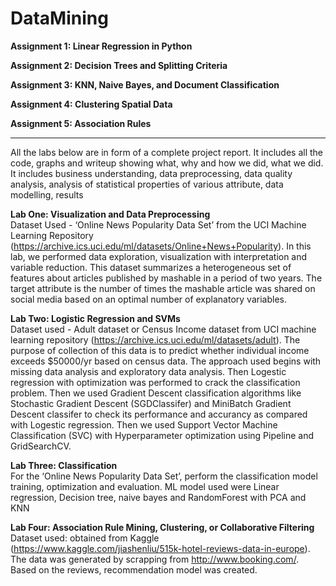 # DataMining

<b>Assignment 1: Linear Regression in Python

Assignment 2: Decision Trees and Splitting Criteria

Assignment 3: KNN, Naive Bayes, and Document Classification

Assignment 4: Clustering Spatial Data

Assignment 5: Association Rules </b>

---------

All the labs below are in form of a complete project report. It includes all the code, graphs and writeup showing what, why and how we did, what we did. It includes business understanding, data preprocessing, data quality analysis, analysis of statistical properties of various attribute, data modelling, results 

<b>Lab One: Visualization and Data Preprocessing</b><br>
Dataset Used - ‘Online News Popularity Data Set’ from the UCI Machine Learning Repository (https://archive.ics.uci.edu/ml/datasets/Online+News+Popularity). In this lab, we performed data exploration, visualization with interpretation and variable reduction. This dataset summarizes a heterogeneous set of features about articles published by mashable in a period of two years. The target attribute is the number of times the mashable article was shared on social media based on an optimal number of explanatory variables.

<b>Lab Two: Logistic Regression and SVMs</b><br>
Dataset used - Adult dataset or Census Income dataset from UCI machine learning repository (https://archive.ics.uci.edu/ml/datasets/adult). The purpose of collection of this data is to predict whether individual income exceeds \$50000/yr based on census data. The approach used begins with missing data analysis and exploratory data analysis. Then Logestic regression with optimization was performed to crack the classification problem. Then we used Gradient Descent classification algorithms like Stochastic Gradient Descent (SGDClassifer) and MiniBatch Gradient Descent classifer to check its performance and accurancy as compared with Logestic regression. Then we used Support Vector Machine Classification (SVC) with Hyperparameter optimization using Pipeline and GridSearchCV. 

<b>Lab Three: Classification</b><br>
For the ‘Online News Popularity Data Set’, perform the classification model training, optimization and evaluation. ML model used were Linear regression, Decision tree, naive bayes and RandomForest with PCA and KNN

<b>Lab Four: Association Rule Mining, Clustering, or Collaborative Filtering</b><br>
Dataset used: obtained from Kaggle (https://www.kaggle.com/jiashenliu/515k-hotel-reviews-data-in-europe). The data was generated by scrapping from http://www.booking.com/. Based on the reviews, recommendation model was created. 

